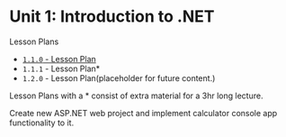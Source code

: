 # Unit 1: Introduction to .NET
Lesson Plans
* [`1.1.0` - Lesson Plan](1/LessonPlan.md/)
* `1.1.1` - Lesson Plan*
* `1.2.0` - Lesson Plan(placeholder for future content.)

Lesson Plans with a * consist of extra material for a 3hr long lecture.



Create new ASP.NET web project and implement calculator console app functionality to it.
